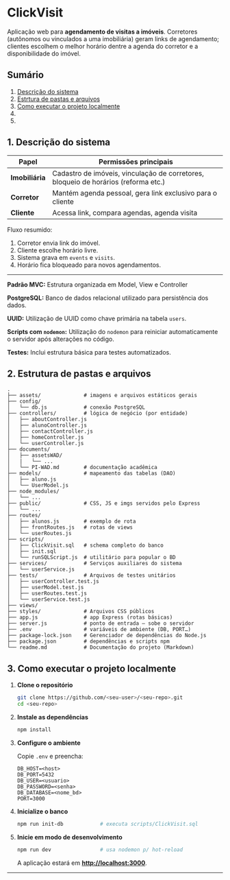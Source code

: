 # ClickVisit

Aplicação web para **agendamento de visitas a imóveis**. Corretores (autônomos ou vinculados a uma imobiliária) geram links de agendamento; clientes escolhem o melhor horário dentre a agenda do corretor e a disponibilidade do imóvel.

## Sumário

1. [Descrição do sistema](#c1)  
2. [Estrtura de pastas e arquivos](#c2)  
3. [Como executar o projeto localmente](#c3)  
4. [](#c4)  
5. [](#c5)  

## <a name="c1"></a>1. Descrição do sistema

| Papel           | Permissões principais                                                              |
| --------------- | ---------------------------------------------------------------------------------- |
| **Imobiliária** | Cadastro de imóveis, vinculação de corretores, bloqueio de horários (reforma etc.) |
| **Corretor**    | Mantém agenda pessoal, gera link exclusivo para o cliente                          |
| **Cliente**     | Acessa link, compara agendas, agenda visita                                        |

Fluxo resumido:

1. Corretor envia link do imóvel.
2. Cliente escolhe horário livre.
3. Sistema grava em `events` e `visits`.
4. Horário fica bloqueado para novos agendamentos.

---

**Padrão MVC:** Estrutura organizada em Model, View e Controller

**PostgreSQL:** Banco de dados relacional utilizado para persistência dos dados.

**UUID:** Utilização de UUID como chave primária na tabela `users`.

**Scripts com `nodemon`:** Utilização do `nodemon` para reiniciar automaticamente o servidor após alterações no código.

**Testes:** Inclui estrutura básica para testes automatizados.



## <a name="c2"></a>2. Estrutura de pastas e arquivos

```text
.
├── assets/              # imagens e arquivos estáticos gerais
├── config/
│   └── db.js            # conexão PostgreSQL
├── controllers/         # lógica de negócio (por entidade)
│   ├── aboutController.js
│   ├── alunoController.js
│   ├── contactController.js
│   ├── homeController.js
│   └── userController.js
├── documents/
│   ├── assetsWAD/
│   |   └── ...
│   └── PI-WAD.md        # documentação acadêmica
├── models/              # mapeamento das tabelas (DAO)
│   ├── aluno.js
│   └── UserModel.js
├── node_modules/ 
│   └── ...
├── public/              # CSS, JS e imgs servidos pelo Express
│   └── ...
├── routes/
│   ├── alunos.js        # exemplo de rota
│   ├── frontRoutes.js   # rotas de views
│   └── userRoutes.js
├── scripts/
│   ├── ClickVisit.sql   # schema completo do banco
│   ├── init.sql
│   └── runSQLScript.js  # utilitário para popular o BD
├── services/            # Serviços auxiliares do sistema
│   └── userService.js
├── tests/               # Arquivos de testes unitários
│   ├── userController.test.js
│   ├── userModel.test.js
│   ├── userRoutes.test.js
│   └── userService.test.js
├── views/  
├── styles/              # Arquivos CSS públicos
├── app.js               # app Express (rotas básicas)
├── server.js            # ponto de entrada — sobe o servidor
├── .env                 # variáveis de ambiente (DB, PORT…)
├── package-lock.json    # Gerenciador de dependências do Node.js
├── package.json         # dependências e scripts npm
└── readme.md            # Documentação do projeto (Markdown)
```

## <a name="c3"></a>3. Como executar o projeto localmente

1. **Clone o repositório**

   ```bash
   git clone https://github.com/<seu-user>/<seu-repo>.git
   cd <seu-repo>
   ```

2. **Instale as dependências**

   ```bash
   npm install
   ```

3. **Configure o ambiente**

   Copie `.env` e preencha:

   ```env
   DB_HOST=<host>
   DB_PORT=5432
   DB_USER=<usuario>
   DB_PASSWORD=<senha>
   DB_DATABASE=<nome_bd>
   PORT=3000
   ```

4. **Inicialize o banco**

   ```bash
   npm run init-db            # executa scripts/ClickVisit.sql
   ```

5. **Inicie em modo de desenvolvimento**

   ```bash
   npm run dev                # usa nodemon p/ hot-reload
   ```

   A aplicação estará em **[http://localhost:3000](http://localhost:3000)**.

---

